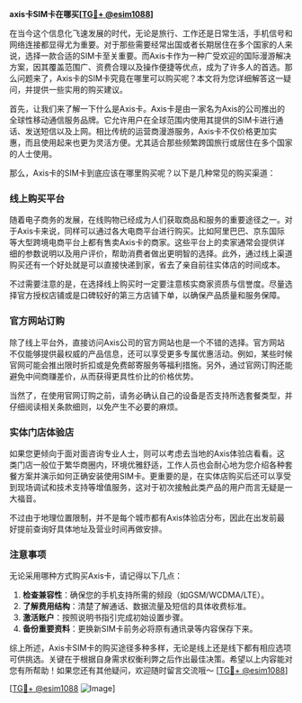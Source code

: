 **axis卡SIM卡在哪买[[TG💪+ @esim1088](https://t.me/s/esim1088)]**

在当今这个信息化飞速发展的时代，无论是旅行、工作还是日常生活，手机信号和网络连接都显得尤为重要。对于那些需要经常出国或者长期居住在多个国家的人来说，选择一款合适的SIM卡至关重要。而Axis卡作为一种广受欢迎的国际漫游解决方案，因其覆盖范围广、资费合理以及操作便捷等优点，成为了许多人的首选。那么问题来了，Axis卡的SIM卡究竟在哪里可以购买呢？本文将为您详细解答这一疑问，并提供一些实用的购买建议。

首先，让我们来了解一下什么是Axis卡。Axis卡是由一家名为Axis的公司推出的全球性移动通信服务品牌。它允许用户在全球范围内使用其提供的SIM卡进行通话、发送短信以及上网。相比传统的运营商漫游服务，Axis卡不仅价格更加实惠，而且使用起来也更为灵活方便。尤其适合那些频繁跨国旅行或居住在多个国家的人士使用。

那么，Axis卡的SIM卡到底应该在哪里购买呢？以下是几种常见的购买渠道：

### 线上购买平台

随着电子商务的发展，在线购物已经成为人们获取商品和服务的重要途径之一。对于Axis卡来说，同样可以通过各大电商平台进行购买。比如阿里巴巴、京东国际等大型跨境电商平台上都有售卖Axis卡的商家。这些平台上的卖家通常会提供详细的参数说明以及用户评价，帮助消费者做出更明智的选择。此外，通过线上渠道购买还有一个好处就是可以直接快递到家，省去了亲自前往实体店的时间成本。

不过需要注意的是，在选择线上购买时一定要注意核实商家资质与信誉度。尽量选择官方授权店铺或是口碑较好的第三方店铺下单，以确保产品质量和服务保障。

### 官方网站订购

除了线上平台外，直接访问Axis公司的官方网站也是一个不错的选择。官方网站不仅能够提供最权威的产品信息，还可以享受更多专属优惠活动。例如，某些时候官网可能会推出限时折扣或是免费邮寄服务等福利措施。另外，通过官网订购还能避免中间商赚差价，从而获得更具性价比的价格优势。

当然了，在使用官网订购之前，请务必确认自己的设备是否支持所选套餐类型，并仔细阅读相关条款细则，以免产生不必要的麻烦。

### 实体门店体验店

如果您更倾向于面对面咨询专业人士，则可以考虑去当地的Axis体验店看看。这类门店一般位于繁华商圈内，环境优雅舒适，工作人员也会耐心地为您介绍各种套餐方案并演示如何正确安装使用SIM卡。更重要的是，在实体店购买后还可以享受到现场调试和技术支持等增值服务，这对于初次接触此类产品的用户而言无疑是一大福音。

不过由于地理位置限制，并不是每个城市都有Axis体验店分布，因此在出发前最好提前查询好具体地址及营业时间再做安排。

### 注意事项

无论采用哪种方式购买Axis卡，请记得以下几点：

1. **检查兼容性**：确保您的手机支持所需的频段（如GSM/WCDMA/LTE）。
2. **了解费用结构**：清楚了解通话、数据流量及短信的具体收费标准。
3. **激活账户**：按照说明书指引完成初始设置步骤。
4. **备份重要资料**：更换新SIM卡前务必将原有通讯录等内容保存下来。

综上所述，Axis卡SIM卡的购买途径多种多样，无论是线上还是线下都有相应选项可供挑选。关键在于根据自身需求权衡利弊之后作出最佳决策。希望以上内容能对您有所帮助！如果您还有其他疑问，欢迎随时留言交流哦～ [[TG💪+ @esim1088](https://t.me/s/esim1088)]

[[TG💪+ @esim1088](https://t.me/s/esim1088) ![Image](https://i.postimg.cc/4NQfJmqS/Snipaste-2025-05-13-00-14-12.png)]